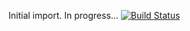 Initial import. In progress...
[![Build Status](https://travis-ci.com/geoffreyarthaud/codebreaker.svg?branch=master)](https://travis-ci.com/geoffreyarthaud/codebreaker)
